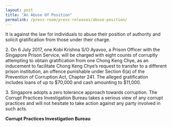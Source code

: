 ```yaml
---
layout: post
title: "An Abuse Of Position"
permalink: /press-room/press-releases/abuse-position/
---
```

It is against the law for individuals to abuse their position of authority and solicit gratification from those under their charge.

2\.        On 6 July 2017, one Kobi Krishna S/O Ayavoo, a Prison Officer with the Singapore Prison Service, will be charged with eight counts of corruptly attempting to obtain gratification from one Chong Keng Chye, as an inducement to facilitate Chong Keng Chye’s request to transfer to a different prison institution, an offence punishable under Section 6(a) of the Prevention of Corruption Act, Chapter 241. The alleged gratification includes loans of up to $70,000 and cash amounting to $11,000.

3\.        Singapore adopts a zero tolerance approach towards corruption. The Corrupt Practices Investigation Bureau takes a serious view of any corrupt practices and will not hesitate to take action against any party involved in such acts.

**Corrupt Practices Investigation Bureau**
